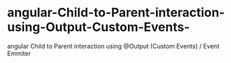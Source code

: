 # angular-Child-to-Parent-interaction-using-Output-Custom-Events-
angular Child to Parent interaction using @Output (Custom Events) / Event Emmiter
